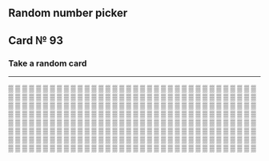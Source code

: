 ## Random number picker 

## Card № 93

### Take a random card
----
[▒](89.md) [▒](33.md) [▒](74.md) [▒](58.md) [▒](35.md) [▒](65.md) [▒](57.md) [▒](22.md) [▒](4.md) [▒](38.md) [▒](64.md) [▒](91.md) [▒](60.md) [▒](50.md) [▒](63.md) [▒](75.md) [▒](80.md) [▒](30.md) [▒](46.md) [▒](19.md) [▒](35.md) [▒](83.md) [▒](56.md) [▒](0.md) [▒](83.md) [▒](87.md) [▒](20.md) [▒](62.md) [▒](76.md) [▒](92.md) [▒](68.md) [▒](19.md) [▒](30.md) [▒](28.md) [▒](35.md) [▒](31.md) [▒](81.md) [▒](65.md) [▒](16.md) [▒](84.md) [▒](89.md) [▒](96.md) [▒](29.md) [▒](20.md) [▒](42.md) [▒](72.md) [▒](92.md) [▒](43.md) [▒](73.md) [▒](44.md) [▒](50.md) [▒](42.md) [▒](79.md) [▒](51.md) [▒](17.md) [▒](59.md) [▒](20.md) [▒](53.md) [▒](23.md) [▒](21.md) [▒](61.md) [▒](97.md) [▒](45.md) [▒](21.md) [▒](31.md) [▒](46.md) [▒](91.md) [▒](6.md) [▒](23.md) [▒](49.md) [▒](72.md) [▒](71.md) [▒](53.md) [▒](14.md) [▒](47.md) [▒](29.md) [▒](7.md) [▒](43.md) [▒](46.md) [▒](85.md) [▒](32.md) [▒](82.md) [▒](24.md) [▒](90.md) [▒](71.md) [▒](75.md) [▒](52.md) [▒](23.md) [▒](58.md) [▒](13.md) [▒](32.md) [▒](8.md) [▒](18.md) [▒](78.md) [▒](6.md) [▒](0.md) [▒](56.md) [▒](78.md) [▒](28.md) [▒](39.md) [▒](86.md) [▒](82.md) [▒](8.md) [▒](67.md) [▒](3.md) [▒](93.md) [▒](62.md) [▒](58.md) [▒](40.md) [▒](72.md) [▒](55.md) [▒](85.md) [▒](59.md) [▒](37.md) [▒](31.md) [▒](2.md) [▒](47.md) [▒](0.md) [▒](48.md) [▒](60.md) [▒](63.md) [▒](99.md) [▒](94.md) [▒](55.md) [▒](1.md) [▒](12.md) [▒](46.md) [▒](40.md) [▒](0.md) [▒](88.md) [▒](15.md) [▒](3.md) [▒](85.md) [▒](66.md) [▒](45.md) [▒](94.md) [▒](58.md) [▒](34.md) [▒](55.md) [▒](9.md) [▒](10.md) [▒](50.md) [▒](68.md) [▒](12.md) [▒](77.md) [▒](71.md) [▒](69.md) [▒](36.md) [▒](97.md) [▒](15.md) [▒](63.md) [▒](45.md) [▒](47.md) [▒](22.md) [▒](18.md) [▒](49.md) [▒](98.md) [▒](70.md) [▒](5.md) [▒](41.md) [▒](36.md) [▒](34.md) [▒](17.md) [▒](29.md) [▒](2.md) [▒](92.md) [▒](4.md) [▒](37.md) [▒](7.md) [▒](95.md) [▒](65.md) [▒](84.md) [▒](38.md) [▒](43.md) [▒](27.md) [▒](69.md) [▒](99.md) [▒](4.md) [▒](86.md) [▒](60.md) [▒](11.md) [▒](25.md) [▒](27.md) [▒](26.md) [▒](90.md) [▒](1.md) [▒](55.md) [▒](87.md) [▒](66.md) [▒](1.md) [▒](64.md) [▒](56.md) [▒](93.md) [▒](52.md) [▒](8.md) [▒](6.md) [▒](22.md) [▒](49.md) [▒](51.md) [▒](3.md) [▒](54.md) [▒](88.md) [▒](52.md) [▒](64.md) [▒](11.md) [▒](96.md) [▒](41.md) [▒](68.md) [▒](78.md) [▒](92.md) [▒](54.md) [▒](32.md) [▒](77.md) [▒](84.md) [▒](69.md) [▒](80.md) [▒](38.md) [▒](60.md) [▒](28.md) [▒](7.md) [▒](2.md) [▒](66.md) [▒](39.md) [▒](54.md) [▒](47.md) [▒](65.md) [▒](24.md) [▒](12.md) [▒](25.md) [▒](73.md) [▒](74.md) [▒](50.md) [▒](70.md) [▒](26.md) [▒](24.md) [▒](9.md) [▒](26.md) [▒](30.md) [▒](42.md) [▒](79.md) [▒](41.md) [▒](84.md) [▒](93.md) [▒](21.md) [▒](48.md) [▒](49.md) [▒](86.md) [▒](96.md) [▒](98.md) [▒](81.md) [▒](40.md) [▒](81.md) [▒](70.md) [▒](9.md) [▒](21.md) [▒](27.md) [▒](39.md) [▒](94.md) [▒](5.md) [▒](95.md) [▒](73.md) [▒](16.md) [▒](77.md) [▒](7.md) [▒](27.md) [▒](61.md) [▒](33.md) [▒](88.md) [▒](53.md) [▒](72.md) [▒](94.md) [▒](95.md) [▒](40.md) [▒](9.md) [▒](39.md) [▒](37.md) [▒](93.md) [▒](79.md) [▒](36.md) [▒](56.md) [▒](11.md) [▒](95.md) [▒](76.md) [▒](45.md) [▒](15.md) [▒](83.md) [▒](10.md) [▒](69.md) 